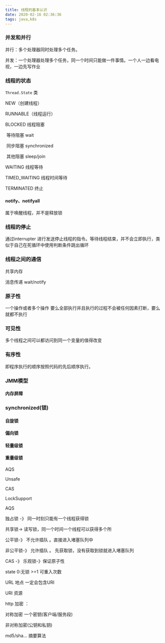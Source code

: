 ```yaml
---
title: 线程的基本认识
date: 2020-02-16 02:36:36
tags: java,k8s
---
```


### 并发和并行

并行：多个处理器同时处理多个任务。

并发：一个处理器处理多个任务，同一个时间只能做一件事情。一个人一边看电视，一边先写作业



### 线程的状态

`Thread.State` 类

NEW（创建线程）

RUNNABLE（线程运行）

BLOCKED 线程阻塞

​	等待阻塞 wait 

​	同步阻塞  synchronized

​    其他阻塞  sleep/join

WAITING 线程等待

TIMED_WAITING 线程时间等待

TERMINATED 终止 



#### notify、notifyall

属于唤醒线程，并不是释放锁



### 线程的停止

通过interrupter 进行发送停止线程的指令。等待线程结束，并不会立即执行，类似于自己在死循环中使用判断条件跳出循环



### 线程之间的通信

   共享内存 

   消息传递 wait/notify 



### 原子性

一个操作或者多个操作 要么全部执行并且执行的过程不会被任何因素打断，要么就都不执行

### 可见性

多个线程之间可以都访问到同一个变量的值得改变

### 有序性

即程序执行的顺序按照代码的先后顺序执行。



### JMM模型

#### 内存屏障





### synchronized(锁)

#### 自旋锁

#### 偏向锁

#### 轻量级锁

#### 重量级锁





AQS

Unsafe

CAS

LockSupport







AQS

独占锁 -》 同一时刻只能有一个线程获得锁

共享锁-> 读写锁，同一个时间一个线程可以获得多个所



公平锁-》 不允许插队  。直接进入堵塞队列中

非公平锁-》 允许插队 。 先获取锁，没有获取到锁就进入堵塞队列



CAS -》 乐观锁-》保证原子性 

state 0:无锁  >=1 可重入次数







URL  地点  一定会包含URI

URI 资源

http 加密 ：

对称加密  一个密钥(客户端/服务段)

非对称加密(公钥和私钥)

md5/sha...  摘要算法



